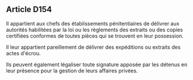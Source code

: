 Article D154
----
Il appartient aux chefs des établissements pénitentiaires de délivrer aux
autorités habilitées par la loi ou les règlements des extraits ou des copies
certifiées conformes de toutes pièces qui se trouvent en leur possession.

Il leur appartient pareillement de délivrer des expéditions ou extraits des
actes d'écrou.

Ils peuvent également légaliser toute signature apposée par les détenus en leur
présence pour la gestion de leurs affaires privées.
